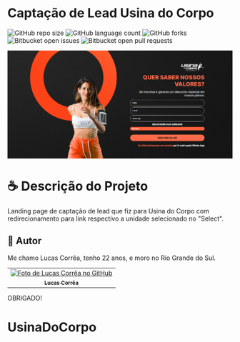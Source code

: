 # Captação de Lead Usina do Corpo

![GitHub repo size](https://img.shields.io/github/repo-size/correa0105/CaptacaoLead-UsinaDoCorpo?style=for-the-badge)
![GitHub language count](https://img.shields.io/github/languages/count/correa0105/CaptacaoLead-UsinaDoCorpo?style=for-the-badge)
![GitHub forks](https://img.shields.io/github/forks/correa0105/CaptacaoLead-UsinaDoCorpo?style=for-the-badge)
![Bitbucket open issues](https://img.shields.io/bitbucket/issues/correa0105/CaptacaoLead-UsinaDoCorpo?style=for-the-badge)
![Bitbucket open pull requests](https://img.shields.io/bitbucket/pr-raw/correa0105/CaptacaoLead-UsinaDoCorpo?style=for-the-badge)

<img src="exemplo.PNG" alt="Exemplo do Projeto">

# ☕ Descrição do Projeto

Landing page de captação de lead que fiz para Usina do Corpo com redirecionamento para link respectivo a unidade selecionado no "Select".   

## 🤝 Autor

Me chamo Lucas Corrêa, tenho 22 anos, e moro no Rio Grande do Sul.

<table>
  <tr>
    <td align="center">
      <a href="https://www.linkedin.com/in/correalucas0105/">
        <img src="https://media-exp1.licdn.com/dms/image/C4D03AQH5e4dHCNg-lA/profile-displayphoto-shrink_200_200/0/1656952608892?e=1664409600&v=beta&t=I5TvYIy4Bs9zaQYMGjhgjBxbcS2jwh3ubYGcJU3boLk" width="100px;" alt="Foto de Lucas Corrêa no GitHub"/><br>
        <sub>
            <b>Lucas Corrêa</b>
        </sub>
      </a>
    </td>
</table>

OBRIGADO!
# UsinaDoCorpo
